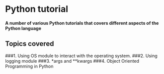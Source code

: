 # Python tutorial
#### A number of various Python tutorials that covers different aspects of the Python language

## Topics covered
###1. Using OS module to interact with the operating system. 
###2. Using logging module
###3. *args and **kwargs
###4. Object Oriented Programming in Python 
